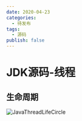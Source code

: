 ```yaml
---
date: 2020-04-23
categories:
  - 待发布
tags:
  - 源码
publish: false
---
```


# JDK源码-线程

## 生命周期

![JavaThreadLifeCircle](https://cdn.jsdmirror.com/gh/kkyeer/picbed/JavaThreadLifeCircle.png)
